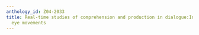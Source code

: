```yaml
---
anthology_id: Z04-2033
title: Real-time studies of comprehension and production in dialogue:Insights from
  eye movements
---
```

